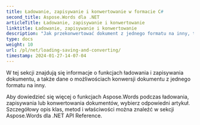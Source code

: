 ```yaml
---
title: Ładowanie, zapisywanie i konwertowanie w formacie C#
second_title: Aspose.Words dla .NET
articleTitle: Ładowanie, zapisywanie i konwertowanie
linktitle: Ładowanie, zapisywanie i konwertowanie
description: "Jak przekonwertować dokument z jednego formatu na inny, taki jak Word na PDF lub HTML na Markdown, a także jak załadować i zapisać dokument za pomocą C#."
type: docs
weight: 10
url: /pl/net/loading-saving-and-converting/
timestamp: 2024-01-27-14-07-04
---
```


W tej sekcji znajdują się informacje o funkcjach ładowania i zapisywania dokumentu, a także dane o możliwościach konwersji dokumentu z jednego formatu na inny.

Aby dowiedzieć się więcej o funkcjach Aspose.Words podczas ładowania, zapisywania lub konwertowania dokumentów, wybierz odpowiedni artykuł. Szczegółowy opis klas, metod i właściwości można znaleźć w sekcji Aspose.Words dla .NET API Reference.
